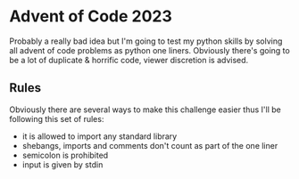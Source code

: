 # Advent of Code 2023
Probably a really bad idea but I'm going to test my python skills by solving all advent of code problems as python one liners. Obviously there's going to be a lot of duplicate & horrific code, viewer discretion is advised.

## Rules
Obviously there are several ways to make this challenge easier thus I'll be following this set of rules:
- it is allowed to import any standard library
- shebangs, imports and comments don't count as part of the one liner
- semicolon is prohibited
- input is given by stdin
